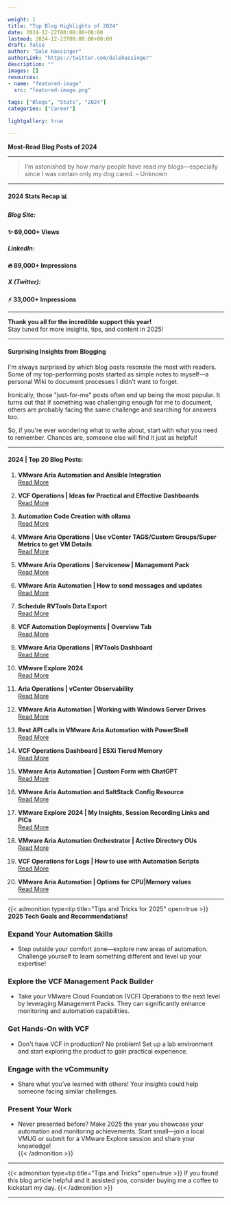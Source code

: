 ```yaml
---

weight: 1
title: "Top Blog Highlights of 2024"
date: 2024-12-22T00:00:00+00:00
lastmod: 2024-12-22T00:00:00+00:00
draft: false
author: "Dale Hassinger"
authorLink: "https://twitter.com/dalehassinger"
description: ""
images: []
resources:
- name: "featured-image"
  src: "featured-image.png"

tags: ["Blogs", "Stats", "2024"]
categories: ["Career"]

lightgallery: true

---
```


**Most-Read Blog Posts of 2024**

<!--more-->

---

>I’m astonished by how many people have read my blogs—especially since I was certain only my dog cared. – Unknown

---

#### **2024 Stats Recap** 📊  

##### **Blog Site:**  
**✨ 69,000+ Views**  

##### **LinkedIn:**  
**🔥 89,000+ Impressions**  

##### **X (Twitter):**  
**⚡ 33,000+ Impressions**  

---

**Thank you all for the incredible support this year!**  
Stay tuned for more insights, tips, and content in 2025!  

---

#### **Surprising Insights from Blogging**  

I'm always surprised by which blog posts resonate the most with readers. Some of my top-performing posts started as simple notes to myself—a personal Wiki to document processes I didn’t want to forget.  

Ironically, those "just-for-me" posts often end up being the most popular. It turns out that if something was challenging enough for me to document, others are probably facing the same challenge and searching for answers too.  

So, if you're ever wondering what to write about, start with what you need to remember. Chances are, someone else will find it just as helpful!  

---

#### **2024 | Top 20 Blog Posts:**  

1. **VMware Aria Automation and Ansible Integration**  
   [Read More](https://www.vcrocs.info/vmware-aria-automation-ansible-integration/)  

2. **VCF Operations | Ideas for Practical and Effective Dashboards**  
   [Read More](https://www.vcrocs.info/vcf-operations-dashboard-samples/)  

3. **Automation Code Creation with ollama**  
   [Read More](https://www.vcrocs.info/ollama/)  

4. **VMware Aria Operations | Use vCenter TAGS/Custom Groups/Super Metrics to get VM Details**  
   [Read More](https://www.vcrocs.info/aria-operations-vcenter-tags-vm-info/)  

5. **VMware Aria Operations | Servicenow | Management Pack**  
   [Read More](https://www.vcrocs.info/aria-operations-servicenow-mp-cmdb/)  

6. **VMware Aria Automation | How to send messages and updates**  
   [Read More](https://www.vcrocs.info/aria-automation-messages-updates/)  

7. **Schedule RVTools Data Export**  
   [Read More](https://www.vcrocs.info/schedule-rvtools/)  

8. **VCF Automation Deployments | Overview Tab**  
   [Read More](https://www.vcrocs.info/vcf-automation-deployment-overview-tab/)  

9. **VMware Aria Operations | RVTools Dashboard**  
   [Read More](https://www.vcrocs.info/vmware-aria-operations-rvtools-dashboard/)  

10. **VMware Explore 2024**  
    [Read More](https://www.vcrocs.info/vmware-explore-2024/)  

11. **Aria Operations | vCenter Observability**  
    [Read More](https://www.vcrocs.info/vcenter-observability/)  

12. **VMware Aria Automation | Working with Windows Server Drives**  
    [Read More](https://www.vcrocs.info/vmware-aria-automation-config-windows-server-drives/)  

13. **Rest API calls in VMware Aria Automation with PowerShell**  
    [Read More](https://www.vcrocs.info/rest-api-calls-vmware-aria-automation/)  

14. **VCF Operations Dashboard | ESXi Tiered Memory**  
    [Read More](https://www.vcrocs.info/esxi-vm-tiered-memory/)  

15. **VMware Aria Automation | Custom Form with ChatGPT**  
    [Read More](https://www.vcrocs.info/aria-automation-custom-form-with-chatgpt/)  

16. **VMware Aria Automation and SaltStack Config Resource**  
    [Read More](https://www.vcrocs.info/vmware-aria-automation-saltstack-config-resource/)  

17. **VMware Explore 2024 | My Insights, Session Recording Links and PICs**  
    [Read More](https://www.vcrocs.info/vmware-explore-2024-insights-session-links/)  

18. **VMware Aria Automation Orchestrator | Active Directory OUs**  
    [Read More](https://www.vcrocs.info/aria-automation-orchestrator-actions-ad-ou/)  

19. **VCF Operations for Logs | How to use with Automation Scripts**  
    [Read More](https://www.vcrocs.info/vcf-operations-for-logs-syslog-api/)  

20. **VMware Aria Automation | Options for CPU|Memory values**  
    [Read More](https://www.vcrocs.info/aria-automation-cpu-memory-values/)  




---

{{< admonition type=tip title="Tips and Tricks for 2025" open=true >}}
**2025 Tech Goals and Recommendations!**

### **Expand Your Automation Skills**  
- Step outside your comfort zone—explore new areas of automation. Challenge yourself to learn something different and level up your expertise!  

### **Explore the VCF Management Pack Builder**  
- Take your VMware Cloud Foundation (VCF) Operations to the next level by leveraging Management Packs. They can significantly enhance monitoring and automation capabilities.  

### **Get Hands-On with VCF**  
- Don't have VCF in production? No problem! Set up a lab environment and start exploring the product to gain practical experience.  

### **Engage with the vCommunity**  
- Share what you’ve learned with others! Your insights could help someone facing similar challenges.  

### **Present Your Work**  
- Never presented before? Make 2025 the year you showcase your automation and monitoring achievements. Start small—join a local VMUG or submit for a VMware Explore session and share your knowledge!  
{{< /admonition >}}

---

{{< admonition type=tip title="Tips and Tricks" open=true >}}
If you found this blog article helpful and it assisted you, consider buying me a coffee to kickstart my day.
{{< /admonition >}}

<center>
<script type="text/javascript" src="https://cdnjs.buymeacoffee.com/1.0.0/button.prod.min.js" data-name="bmc-button" data-slug="dalehassinger" data-color="#FFDD00" data-emoji=""  data-font="Cookie" data-text="Buy me a coffee" data-outline-color="#000000" data-font-color="#000000" data-coffee-color="#ffffff" ></script>
</center>

---

